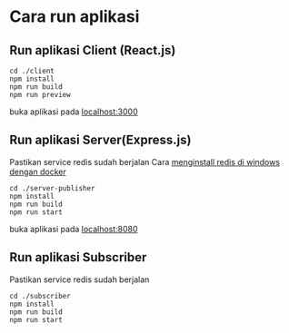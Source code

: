 # Cara run aplikasi
## Run aplikasi Client (React.js)
	cd ./client
	npm install
	npm run build
	npm run preview
buka aplikasi pada [localhost:3000](lhttp://localhost:3000)
## Run aplikasi Server(Express.js)
Pastikan service redis sudah berjalan
Cara [menginstall redis di windows dengan docker ](https://medium.com/redis-with-raphael-de-lio/how-to-run-redis-locally-in-a-docker-container-and-manage-it-with-redis-insight-and-redis-cli-14b0af54e1d2)

	cd ./server-publisher
	npm install
	npm run build
	npm run start
buka aplikasi pada [localhost:8080](lhttp://localhost:3000)
## Run aplikasi Subscriber
Pastikan service redis sudah berjalan

	cd ./subscriber
	npm install
	npm run build
	npm run start
